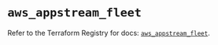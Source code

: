 # `aws_appstream_fleet`

Refer to the Terraform Registry for docs: [`aws_appstream_fleet`](https://registry.terraform.io/providers/hashicorp/aws/6.12.0/docs/resources/appstream_fleet).
